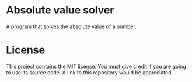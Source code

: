 # Absolute value solver
A program that solves the absolute value of a number.
# License
This project contains the MIT license. You must give credit if you are going to use its source code. A link to this repository would be appreciated.
